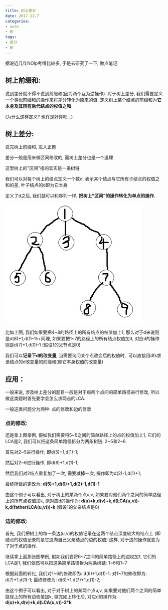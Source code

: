 ```yaml
---
title: 树上差分
date: 2017-11-7
categories:
- note
- 树
tags:
- 差分
- 树
---
```


据说近几年NOIp考得比较多, 于是去研究了一下, 做点笔记
<!-- more -->
## 树上前缀和:

说到差分就不得不说到前缀和(因为两个互为逆操作). 对于树上差分, 我们需要定义一个类似前缀和的操作来将差分转化为原来的值. 定义树上某个结点的前缀和为**它本身及其所有后代结点的权值之和**

(为什么这样定义? 也许是好算吧...)

## 树上差分:

说完树上前缀和, 进入正题

差分一般是用来做区间修改的, 而树上差分也是一个道理

这里树上的"区间"指的其实是一条树链

我们可以对每个树上的结点定义一个数d, 表示某个结点与它所有子结点的权值之和的差, 叶子结点的d即为它本身

定义了d之后, 我们就可以和序列一样, **把树上"区间"的操作转化为单点的操作.**

![tree](/assets/images/tree.png)

比如上图, 我们如果要把4\~8的路径上的所有结点的权值加上1, 那么对于d来说则是d(8)+1,d(1)-1\n
同理, 如果要把1\~7的路径上的所有结点权值加3, 对应d的操作则是d(7)+1,d(0)-1 (假设1的父节点是0)

我们可以**记录下d的改变量**, 当需要询问某个点改变后的权值时,  可以直接用dfs求该结点的d改变量的前缀和(即它本身权值的改变量)

## 应用：

一般来说, 涉及树上差分的题目一般是对于每两个点间的简单路径进行修改, 所以做这类题时首先要学会怎么求两点的LCA.

一般这类问题分为两种: 点的修改和边的修改

### 点的修改:

还是拿上图举例, 假如我们需要将5\~6之间的简单路径上的点的权值加上1, 它们的LCA是2, 我们可以把这条简单路径拆分为两条树链: 2\~5和2\~6

首先对2~5进行操作, 即d(5)+1,d(1)-1;

然后对2~6进行操作, 即d(6)+1,d(1)-1;

然后我们对2结点重复加了一次, 需要减掉一次, 操作即为d(2)-1,d(1)+1;

最终所做的更改为: **d(5)+1,d(6)+1,d(2)-1,d(1)-1**

由这个例子可以看出, 对于树上的某两个点u,v, 如果要对他们两个之间的简单路径上的所有点权值加k, 则对应d的操作为:
**d(u)+k,d(v)+k,d(LCA(u,v))-k,d(father(LCA(u,v)))-k** (假设1的父亲结点是0)

### 边的修改:

首先, 我们把树上的每一条边(u,v)的权值记录在这两个结点深度较大的结点上 (即结点的权值记录的是它连向自己父亲结点的边的权值)
这样, 对于边的操作就变为了对于点的操作. 

继续拿上面那张图举例, 假如我们要将6\~7之间的简单路径上的边权加1, 它们的LCA是1, 我们依然可以把这条简单路径拆为两条树链: 1~6和1~7

根据前面的转化, 我们对1~6的修改即为: d(6)+1,d(1)-1;
对1~7的修改即为: d(7)+1,d(1)-1;
最终修改为: d(6)+1,d(7)+1,d(1)-2;

由这个例子可以看出, 对于对于树上的某两个点u,v, 如果要对他们两个之间的简单路径上的所有边权值加k, 做完如上转化后, 对应d的操作为:
**d(u)+k,d(v)+k,d(LCA(u,v))-2\*k**
